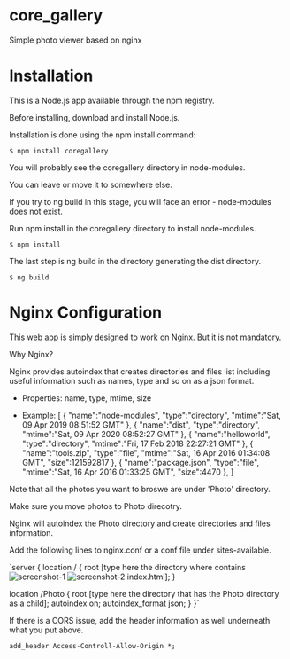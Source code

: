 # core_gallery
Simple photo viewer based on nginx

# Installation
This is a Node.js app available through the npm registry.

Before installing, download and install Node.js.

Installation is done using the npm install command:

`$ npm install coregallery`

You will probably see the coregallery directory in node-modules.

You can leave or move it to somewhere else.

If you try to ng build in this stage, you will face an error - node-modules does not exist.

Run npm install in the coregallery directory to install node-modules.

`$ npm install`

The last step is ng build in the directory generating the dist directory.

`$ ng build`

# Nginx Configuration

This web app is simply designed to work on Nginx. But it is not mandatory.

Why Nginx?

Nginx provides autoindex that creates directories and files list including useful information such as names, type and so on as a json format.

- Properties: name, type, mtime, size

- Example:
[
{ "name":"node-modules", "type":"directory", "mtime":"Sat, 09 Apr 2019 08:51:52 GMT" },
{ "name":"dist", "type":"directory", "mtime":"Sat, 09 Apr 2020 08:52:27 GMT" },
{ "name":"helloworld", "type":"directory", "mtime":"Fri, 17 Feb 2018 22:27:21 GMT" },
{ "name":"tools.zip", "type":"file", "mtime":"Sat, 16 Apr 2016 01:34:08 GMT", "size":121592817 },
{ "name":"package.json", "type":"file", "mtime":"Sat, 16 Apr 2016 01:33:25 GMT", "size":4470 },
]

Note that all the photos you want to broswe are under 'Photo' directory.

Make sure you move photos to Photo direcotry.

Nginx will autoindex the Photo directory and create directories and files information.

Add the following lines to nginx.conf or a conf file under sites-available.

`server {
  location / {
    root [type here the directory where contains![screenshot-1](https://user-images.githubusercontent.com/118874393/204101787-6bc6fa48-fd2e-4107-9fd6-54cdc7f0c886.jpg)
![screenshot-2](https://user-images.githubusercontent.com/118874393/204101791-731f5684-e0c0-44a6-8823-0287780d2215.jpg)
 index.html];
  }

  location /Photo {
    root [type here the directory that has the Photo directory as a child];
    autoindex on;
    autoindex_format json;
  }
}`

If there is a CORS issue, add the header information as well underneath what you put above.

`add_header Access-Controll-Allow-Origin *;`
